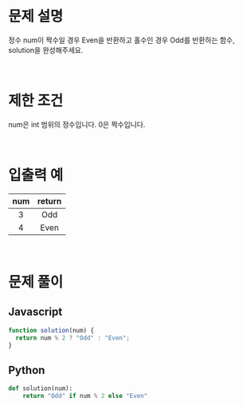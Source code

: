 # 문제 설명

정수 num이 짝수일 경우 Even을 반환하고 홀수인 경우 Odd를 반환하는 함수, solution을 완성해주세요.

<br />
 
# 제한 조건

num은 int 범위의 정수입니다.
0은 짝수입니다.

<br />
 
# 입출력 예

| num | return |
| :-: | :----: |
|  3  |  Odd   |
|  4  |  Even  |

<br />
 
# 문제 풀이

## Javascript

```js
function solution(num) {
  return num % 2 ? "Odd" : "Even";
}
```

## Python

```py
def solution(num):
    return "Odd" if num % 2 else "Even"
```
